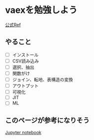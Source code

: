 # vaexを勉強しよう

[公式Ref](https://vaex.readthedocs.io/en/latest/api.html)

## やること

- [ ] インストール
- [ ] CSV読み込み
- [ ] 選択、抽出
- [ ] 関数がけ
- [ ] ジョイン、転地、表構造の変換
- [ ] アウトプット
- [ ] 可視化
- [ ] JIT
- [ ] ML

## このページが参考になりそう

[Jupyter notebook](https://github.com/ikedaosushi/python-sandbox/blob/master/Vaex/20190414_Vaex.ipynb)
